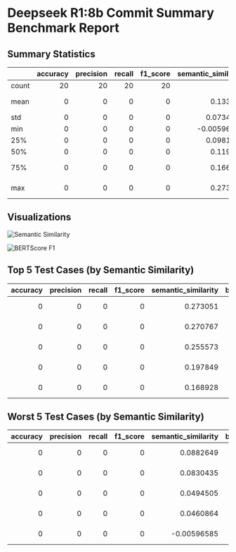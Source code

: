 # Deepseek R1:8b Commit Summary Benchmark Report

## Summary Statistics

|       |   accuracy |   precision |   recall |   f1_score |   semantic_similarity |   bert_precision |   bert_recall |    bert_f1 |   rouge1_f1 |   rouge2_f1 |   rougeL_f1 |          bleu |   time_s |
|:------|-----------:|------------:|---------:|-----------:|----------------------:|-----------------:|--------------:|-----------:|------------:|------------:|------------:|--------------:|---------:|
| count |         20 |          20 |       20 |         20 |           20          |      20          |     20        | 20         | 20          |          20 | 20          | 20            |  20      |
| mean  |          0 |           0 |        0 |          0 |            0.133229   |       0.728402   |      0.801599 |  0.762733  |  0.00303622 |           0 |  0.00303622 |  1.33253e-232 |  42.8796 |
| std   |          0 |           0 |        0 |          0 |            0.0734596  |       0.00885642 |      0.037936 |  0.0165994 |  0.00460228 |           0 |  0.00460228 |  0            |  10.0024 |
| min   |          0 |           0 |        0 |          0 |           -0.00596585 |       0.714134   |      0.72662  |  0.727475  |  0          |           0 |  0          |  0            |  28.0722 |
| 25%   |          0 |           0 |        0 |          0 |            0.0981758  |       0.723645   |      0.783918 |  0.754414  |  0          |           0 |  0          |  0            |  36.497  |
| 50%   |          0 |           0 |        0 |          0 |            0.119767   |       0.727169   |      0.809967 |  0.76438   |  0          |           0 |  0          |  0            |  41.0482 |
| 75%   |          0 |           0 |        0 |          0 |            0.166182   |       0.732616   |      0.832188 |  0.775479  |  0.00597574 |           0 |  0.00597574 |  3.92559e-232 |  49.9434 |
| max   |          0 |           0 |        0 |          0 |            0.273051   |       0.749284   |      0.841304 |  0.786397  |  0.0176211  |           0 |  0.0176211  |  5.57548e-232 |  62.4275 |

## Visualizations

![Semantic Similarity](semantic_similarity.png)

![BERTScore F1](bert_f1.png)

## Top 5 Test Cases (by Semantic Similarity)

|   accuracy |   precision |   recall |   f1_score |   semantic_similarity |   bert_precision |   bert_recall |   bert_f1 |   rouge1_f1 |   rouge2_f1 |   rougeL_f1 |         bleu | model          | test_type      |   time_s |
|-----------:|------------:|---------:|-----------:|----------------------:|-----------------:|--------------:|----------:|------------:|------------:|------------:|-------------:|:---------------|:---------------|---------:|
|          0 |           0 |        0 |          0 |              0.273051 |         0.73144  |      0.780329 |  0.755094 |  0.004158   |           0 |  0.004158   | 3.89426e-232 | deepseek-r1:8b | Commit Summary |  57.5164 |
|          0 |           0 |        0 |          0 |              0.270767 |         0.729932 |      0.786387 |  0.757109 |  0.00793651 |           0 |  0.00793651 | 4.55014e-232 | deepseek-r1:8b | Commit Summary |  32.7526 |
|          0 |           0 |        0 |          0 |              0.255573 |         0.723591 |      0.785114 |  0.753098 |  0.00689655 |           0 |  0.00689655 | 0            | deepseek-r1:8b | Commit Summary |  39.8344 |
|          0 |           0 |        0 |          0 |              0.197849 |         0.738219 |      0.841304 |  0.786397 |  0.0176211  |           0 |  0.0176211  | 5.57548e-232 | deepseek-r1:8b | Commit Summary |  28.0722 |
|          0 |           0 |        0 |          0 |              0.168928 |         0.729219 |      0.796866 |  0.761543 |  0.00472813 |           0 |  0.00472813 | 4.01958e-232 | deepseek-r1:8b | Commit Summary |  47.8576 |

## Worst 5 Test Cases (by Semantic Similarity)

|   accuracy |   precision |   recall |   f1_score |   semantic_similarity |   bert_precision |   bert_recall |   bert_f1 |   rouge1_f1 |   rouge2_f1 |   rougeL_f1 |        bleu | model          | test_type      |   time_s |
|-----------:|------------:|---------:|-----------:|----------------------:|-----------------:|--------------:|----------:|------------:|------------:|------------:|------------:|:---------------|:---------------|---------:|
|          0 |           0 |        0 |          0 |            0.0882649  |         0.738114 |      0.833688 |  0.782995 |  0          |           0 |  0          | 0           | deepseek-r1:8b | Commit Summary |  57.0725 |
|          0 |           0 |        0 |          0 |            0.0830435  |         0.724475 |      0.771524 |  0.747259 |  0          |           0 |  0          | 0           | deepseek-r1:8b | Commit Summary |  44.0133 |
|          0 |           0 |        0 |          0 |            0.0494505  |         0.72011  |      0.819002 |  0.766379 |  0          |           0 |  0          | 0           | deepseek-r1:8b | Commit Summary |  62.4275 |
|          0 |           0 |        0 |          0 |            0.0460864  |         0.714278 |      0.800314 |  0.754853 |  0          |           0 |  0          | 0           | deepseek-r1:8b | Commit Summary |  52.9137 |
|          0 |           0 |        0 |          0 |           -0.00596585 |         0.726965 |      0.833434 |  0.776567 |  0.00641026 |           0 |  0.00641026 | 4.3559e-232 | deepseek-r1:8b | Commit Summary |  39.0562 |

